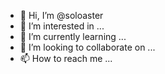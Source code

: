 - 👋 Hi, I’m @soloaster
- 👀 I’m interested in ...
- 🌱 I’m currently learning ...
- 💞️ I’m looking to collaborate on ...
- 📫 How to reach me ...

<!---
soloaster/soloaster is a ✨ special ✨ repository because its `README.md` (this file) appears on your GitHub profile.
You can click the Preview link to take a look at your changes.
--->
